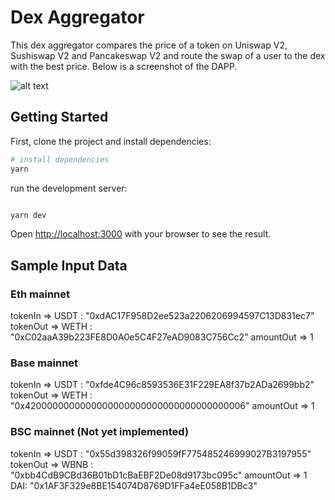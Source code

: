 # Dex Aggregator

This dex aggregator compares the price of a token on Uniswap V2, Sushiswap V2 and Pancakeswap V2 and route the swap of a user to the dex with the best price. Below is a screenshot of the DAPP.

![alt text](/dex-aggregator-js/images/screenshot.png)

## Getting Started

First, clone the project and install dependencies:

```bash
# install dependencies
yarn 
```

run the development server:

```bash

yarn dev
```

Open [http://localhost:3000](http://localhost:3000) with your browser to see the result.

## Sample Input Data

### Eth mainnet
tokenIn => USDT : "0xdAC17F958D2ee523a2206206994597C13D831ec7"
tokenOut => WETH : "0xC02aaA39b223FE8D0A0e5C4F27eAD9083C756Cc2"
amountOut => 1


### Base mainnet
tokenIn => USDT : "0xfde4C96c8593536E31F229EA8f37b2ADa2699bb2"
tokenOut => WETH : "0x4200000000000000000000000000000000000006"
amountOut => 1

### BSC mainnet (Not yet implemented)
tokenIn => USDT : "0x55d398326f99059fF775485246999027B3197955"
tokenOut => WBNB : "0xbb4CdB9CBd36B01bD1cBaEBF2De08d9173bc095c"
amountOut => 1
DAI: "0x1AF3F329e8BE154074D8769D1FFa4eE058B1DBc3"